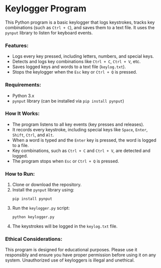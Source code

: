 # Keylogger Program

This Python program is a basic keylogger that logs keystrokes, tracks key combinations (such as `Ctrl + C`), and saves them to a text file. It uses the `pynput` library to listen for keyboard events.

### Features:
- Logs every key pressed, including letters, numbers, and special keys.
- Detects and logs key combinations like `Ctrl + C`, `Ctrl + V`, etc.
- Saves logged keys and words to a text file (`keylog.txt`).
- Stops the keylogger when the `Esc` key or `Ctrl + Q` is pressed.

### Requirements:
- Python 3.x
- `pynput` library (can be installed via `pip install pynput`)

### How It Works:
- The program listens to all key events (key presses and releases).
- It records every keystroke, including special keys like `Space`, `Enter`, `Shift`, `Ctrl`, and `Alt`.
- When a word is typed and the `Enter` key is pressed, the word is logged to a file.
- Key combinations, such as `Ctrl + C` and `Ctrl + V`, are detected and logged.
- The program stops when `Esc` or `Ctrl + Q` is pressed.

### How to Run:
1. Clone or download the repository.
2. Install the `pynput` library using:
   ```
   pip install pynput
   ```
3. Run the `keylogger.py` script:
   ```
   python keylogger.py
   ```
4. The keystrokes will be logged in the `keylog.txt` file.

### Ethical Considerations:
This program is designed for educational purposes. Please use it responsibly and ensure you have proper permission before using it on any system. Unauthorized use of keyloggers is illegal and unethical.